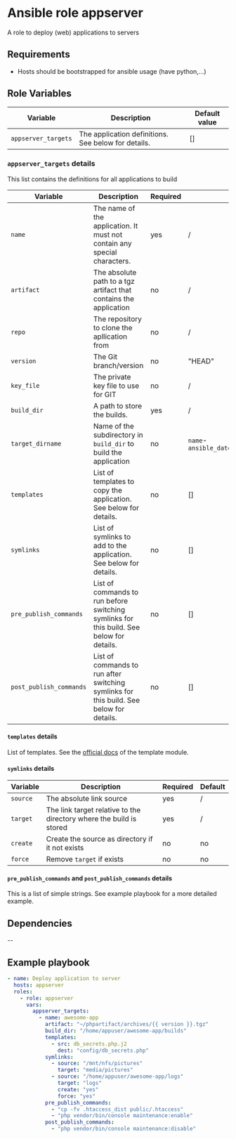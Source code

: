 # Ansible role appserver
A role to deploy (web) applications to servers

## Requirements
- Hosts should be bootstrapped for ansible usage (have python,...)

## Role Variables

| Variable | Description | Default value |
|----------|-------------|---------------|
| `appserver_targets`| The application definitions. See below for details. | [] |


### `appserver_targets` details

This list contains the definitions for all applications to build

| Variable | Description | Required | Default |
|----------|-------------|----------|---------|
| `name` | The name of the application. It must not contain any special characters. | yes | / |
| `artifact` | The absolute path to a tgz artifact that contains the application | no | / |
| `repo` | The repository to clone the apllication from | no | / |
| `version` | The Git branch/version | no | "HEAD" |
| `key_file` | The private key file to use for GIT | no | / |
| `build_dir` | A path to store the builds. | yes |  / |
| `target_dirname` | Name of the subdirectory in `build_dir` to build the application | no |  `name`-`ansible_date_time.iso8601_basic_short` |
| `templates` | List of templates to copy the application. See below for details. | no | [] |
| `symlinks` | List of symlinks to add to the application. See below for details. | no | [] |
| `pre_publish_commands` | List of commands to run before switching symlinks for this build. See below for details. | no | [] |
| `post_publish_commands` | List of commands to run after switching symlinks for this build. See below for details. | no | [] |


#### `templates` details

List of templates. See the [official docs](https://docs.ansible.com/ansible/latest/modules/template_module.html)
of the template module.

#### `symlinks` details
 Variable | Description | Required | Default |
|----------|-------------|----------|---------|
| `source` | The absolute link source | yes | / |
| `target` | The link target relative to the directory where the build is stored | yes | / |
| `create` | Create the source as directory if it not exists | no | no |
| `force` | Remove `target` if exists | no | no |

#### `pre_publish_commands` and `post_publish_commands` details

This is a list of simple strings. See example playbook for a more detailed example.

## Dependencies

--

## Example playbook
```yaml
- name: Deploy application to server
  hosts: appserver
  roles:
    - role: appserver
      vars:
        appserver_targets:
          - name: awesome-app
            artifact: "~/phpartifact/archives/{{ version }}.tgz"
            build_dir: "/home/appuser/awesome-app/builds"
            templates:
              - src: db_secrets.php.j2
                dest: "config/db_secrets.php"
            symlinks:
              - source: "/mnt/nfs/pictures"
                target: "media/pictures"
              - source: "/home/appuser/awesome-app/logs"
                target: "logs"
                create: "yes"
                force: "yes"
            pre_publish_commands:
              - "cp -fv .htaccess_dist public/.htaccess"
              - "php vendor/bin/console maintenance:enable"
            post_publish_commands:
              - "php vendor/bin/console maintenance:disable"
```
